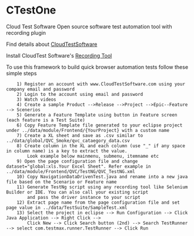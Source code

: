 # CTestOne
Cloud Test Software Open source software test automation tool with recording plugin


Find details about [CloudTestSoftware](http://www.CloudTestSoftware.com)

Install CloudTest Software's [Recording Tool](https://chrome.google.com/webstore/search/CloudTestSoftware)

 To use this framework to build quick browser automation tests follow these simple steps
       
        1) Register an account with www.CloudTestSoftware.com using your company email and password
        2) Login to the account using email and password
        3) Watch videos
        4) Create a sample Product -->Release -->Project -->Epic--Feature --> Scenerios
        5) Generate a Feature Template using button in Feature screen (each feature is a Test Suite)
        6) Copy Feature Template file generated to your eclipse project under ../data/module/Frontend/{YourProject} with a custom name
        7) Create a XL sheet and save as .csv similar to ../data/global/QVC_Smoke/qvc_cataegory_data.csv
        8) Create column in the XL and each column (use "_" if any space in column name) is a key to extract the value. 
        	Look example below mainmenu, submenu, itemname etc
        9) Open the page configuration file and change dataset="global:xls.Your Excel Sheet". Refer example in ../data/module/Frontend/QVC/TestNG/QVC_TestNG.xml
        10) Copy NavigationDataDrivenTest.java and rename into a new java file based on the Scenario or Feature name
        11) Generate TestNg script using any recording tool like Selenium Builder or IDE. You can also call your existing script 
            and pass the driver instance to your script
        12) Extract page name from the page configuration file and set page value in ../data/TestSuite/SampleTest.xml
        13) Select the project in eclipse --> Run Configuration --> Click Java Application --> Right Click -->
            Click New --> Click Search button (2nd) --> Search TestRunner --> select com.testmax.runner.TestRunner --> Click Run
  
